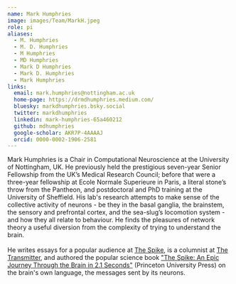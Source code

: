 ```yaml
---
name: Mark Humphries
image: images/Team/MarkH.jpeg
role: pi
aliases:
  - M. Humphries
  - M. D. Humphries
  - M Humphries
  - MD Humphries
  - Mark D Humphries
  - Mark D. Humphries
  - Mark Humphries
links:
  email: mark.humphries@nottingham.ac.uk
  home-page: https://drmdhumphries.medium.com/
  bluesky: markdhumphries.bsky.social
  twitter: markdhumphries
  linkedin: mark-humphries-65a460212
  github: mdhumphries
  google-scholar: AKR7P-4AAAAJ
  orcid: 0000-0002-1906-2581
---
```


Mark Humphries is a Chair in Computational Neuroscience at the University of Nottingham, UK. He previously held the prestigious seven-year Senior Fellowship from the UK’s Medical Research Council; before that were a three-year fellowship at Ecole Normale Superieure in Paris, a literal stone’s throw from the Pantheon, and postdoctoral and PhD training at the University of Sheffield. His lab's research attempts to make sense of the collective activity of neurons - be they in the basal ganglia, the brainstem, the sensory and prefrontal cortex, and the sea-slug’s locomotion system - and how they all relate to behaviour. He finds the pleasures of network theory a useful diversion from the complexity of trying to understand the brain.
<br>
<br>
He writes essays for a popular audience at [The Spike](https://medium.com/the-spike), is a columnist at [The Transmitter](https://www.thetransmitter.org/contributor/mark-humphries/), and authored the popular science book ["The Spike: An Epic Journey Through the Brain in 2.1 Seconds"](https://press.princeton.edu/books/paperback/9780691241487/the-spike?_gl=1*147tsvi*_up*MQ..*_ga*OTA5MDEyMDc5LjE3MjM2NTY5Nzg.*_ga_N1W9JWKLY3*MTcyMzY1Njk3Ny4xLjEuMTcyMzY1NzAwOC4yOS4wLjE1ODIwMDA4NDI.) (Princeton University Press) on the brain's own language, the messages sent by its neurons.
